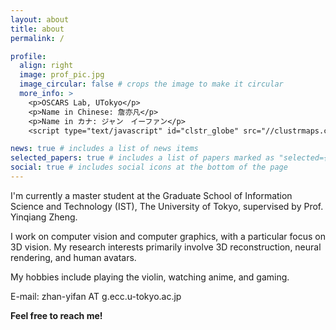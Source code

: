 ```yaml
---
layout: about
title: about
permalink: /

profile:
  align: right
  image: prof_pic.jpg
  image_circular: false # crops the image to make it circular
  more_info: >
    <p>OSCARS Lab, UTokyo</p>
    <p>Name in Chinese: 詹亦凡</p>
    <p>Name in カナ: ジャン　イーファン</p>
    <script type="text/javascript" id="clstr_globe" src="//clustrmaps.com/globe.js?d=6oEtdYAsb_rT8fKfa5RvlzdYHjOJcLn1m2h8AUaMM7I"></script>

news: true # includes a list of news items
selected_papers: true # includes a list of papers marked as "selected={true}"
social: true # includes social icons at the bottom of the page
---
```


I'm currently a master student at the Graduate School of Information Science and Technology (IST), The University of Tokyo, supervised by Prof. Yinqiang Zheng.

I work on computer vision and computer graphics, with a particular focus on 3D vision. My research interests primarily involve 3D reconstruction, neural rendering, and human avatars. 

My hobbies include playing the violin, watching anime, and gaming.

E-mail: zhan-yifan AT g.ecc.u-tokyo.ac.jp

**Feel free to reach me!**
